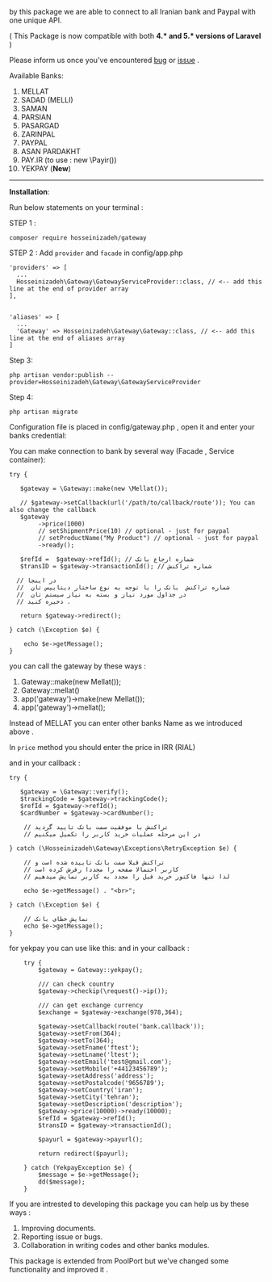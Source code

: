 
by this  package we are able to connect to all Iranian bank and Paypal with one unique API.

( This Package is now compatible with both **4.\* and 5.\* versions of Laravel** )

Please inform us once you've encountered [bug](https://github.com/hosseinizadeh/gateway/issues) or [issue](https://github.com/hosseinizadeh/gateway/issues)  .

Available Banks:
 1. MELLAT
 2. SADAD (MELLI)
 3. SAMAN
 4. PARSIAN
 5. PASARGAD
 6. ZARINPAL
 7. PAYPAL
 8. ASAN PARDAKHT
 9. PAY.IR (to use : new \Payir())
 10. YEKPAY (**New**)
----------


**Installation**:

Run below statements on your terminal :

STEP 1 : 

    composer require hosseinizadeh/gateway
    
STEP 2 : Add `provider` and `facade` in config/app.php

    'providers' => [
      ...
      Hosseinizadeh\Gateway\GatewayServiceProvider::class, // <-- add this line at the end of provider array
    ],


    'aliases' => [
      ...
      'Gateway' => Hosseinizadeh\Gateway\Gateway::class, // <-- add this line at the end of aliases array
    ]

Step 3:  

    php artisan vendor:publish --provider=Hosseinizadeh\Gateway\GatewayServiceProvider

Step 4: 

    php artisan migrate


Configuration file is placed in config/gateway.php , open it and enter your banks credential:

You can make connection to bank by several way (Facade , Service container):

    try {
       
       $gateway = \Gateway::make(new \Mellat());

       // $gateway->setCallback(url('/path/to/callback/route')); You can also change the callback
       $gateway
            ->price(1000)
            // setShipmentPrice(10) // optional - just for paypal
            // setProductName("My Product") // optional - just for paypal
            ->ready();

       $refId =  $gateway->refId(); // شماره ارجاع بانک
       $transID = $gateway->transactionId(); // شماره تراکنش

      // در اینجا
      //  شماره تراکنش  بانک را با توجه به نوع ساختار دیتابیس تان 
      //  در جداول مورد نیاز و بسته به نیاز سیستم تان
      // ذخیره کنید .
      
       return $gateway->redirect();
       
    } catch (\Exception $e) {
       
       	echo $e->getMessage();
    }

you can call the gateway by these ways :
 1. Gateway::make(new Mellat());
 1. Gateway::mellat()
 2. app('gateway')->make(new Mellat());
 3. app('gateway')->mellat();

Instead of MELLAT you can enter other banks Name as we introduced above .

In `price` method you should enter the price in IRR (RIAL) 

and in your callback :

    try { 
       
       $gateway = \Gateway::verify();
       $trackingCode = $gateway->trackingCode();
       $refId = $gateway->refId();
       $cardNumber = $gateway->cardNumber();
       
        // تراکنش با موفقیت سمت بانک تایید گردید
        // در این مرحله عملیات خرید کاربر را تکمیل میکنیم
    
    } catch (\Hosseinizadeh\Gateway\Exceptions\RetryException $e) {
    
        // تراکنش قبلا سمت بانک تاییده شده است و
        // کاربر احتمالا صفحه را مجددا رفرش کرده است
        // لذا تنها فاکتور خرید قبل را مجدد به کاربر نمایش میدهیم
        
        echo $e->getMessage() . "<br>";
        
    } catch (\Exception $e) {
       
        // نمایش خطای بانک
        echo $e->getMessage();
    }  


for yekpay you can use like this:
and in your callback :

        try {
            $gateway = Gateway::yekpay();

            /// can check country
            $gateway->checkip(\request()->ip());

            /// can get exchange currency
            $exchange = $gateway->exchange(978,364);

            $gateway->setCallback(route('bank.callback'));
            $gateway->setFrom(364);
            $gateway->setTo(364);
            $gateway->setFname('ftest');
            $gateway->setLname('ltest');
            $gateway->setEmail('test@gmail.com');
            $gateway->setMobile('+44123456789');
            $gateway->setAddress('address');
            $gateway->setPostalcode('9656789');
            $gateway->setCountry('iran');
            $gateway->setCity('tehran');
            $gateway->setDescription('description');
            $gateway->price(10000)->ready(10000);
            $refId = $gateway->refId();
            $transID = $gateway->transactionId();

            $payurl = $gateway->payurl();

            return redirect($payurl);

        } catch (YekpayException $e) {
            $message = $e->getMessage();
            dd($message);
        }
    
If you are intrested to developing this package you can help us by these ways :

 1. Improving documents.
 2. Reporting issue or bugs.
 3. Collaboration in writing codes and other banks modules.

This package is extended from PoolPort  but we've changed some functionality and improved it .
